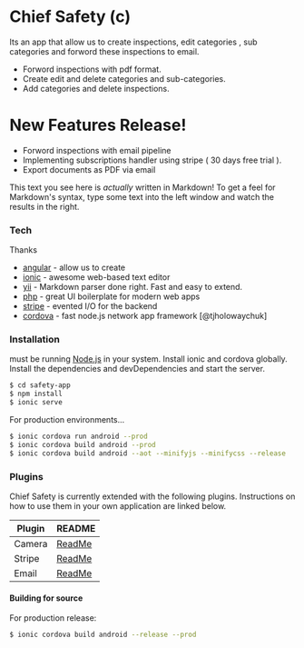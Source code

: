 # Chief Safety (c)
Its an app that allow us to create inspections, edit categories , sub categories and forword these inspections to email. 

  - Forword inspections with pdf format.
  - Create edit and delete categories and sub-categories.
  - Add categories and delete inspections.

# New Features Release!

  - Forword inspections with email pipeline
  - Implementing subscriptions handler using stripe ( 30 days free trial ).
  - Export documents as PDF via email 


This text you see here is *actually* written in Markdown! To get a feel for Markdown's syntax, type some text into the left window and watch the results in the right.

### Tech

Thanks
* [angular] - allow us to create 
* [ionic] - awesome web-based text editor
* [yii] - Markdown parser done right. Fast and easy to extend.
* [php] - great UI boilerplate for modern web apps
* [stripe] - evented I/O for the backend
* [cordova] - fast node.js network app framework [@tjholowaychuk]

### Installation

must be running [Node.js](https://nodejs.org/) in your system. Install ionic and cordova globally.
Install the dependencies and devDependencies and start the server.
```sh
$ cd safety-app
$ npm install 
$ ionic serve
```

For production environments...

```sh
$ ionic cordova run android --prod
$ ionic cordova build android --prod
$ ionic cordova build android --aot --minifyjs --minifycss --release
```

### Plugins
Chief Safety is currently extended with the following plugins. Instructions on how to use them in your own application are linked below.

| Plugin | README |
| ------ | ------ |
| Camera | [ReadMe](https://github.com/apache/cordova-plugin-camera/blob/master/README.md) |
| Stripe | [ReadMe](https://github.com/zyra/cordova-plugin-stripe/blob/master/README.md) |
| Email | [ReadMe](https://github.com/katzer/cordova-plugin-email-composer/blob/master/README.md) |


#### Building for source
For production release:
```sh
$ ionic cordova build android --release --prod
```
   [Angular]: <http://angular.io>
   [Ionic]: <http://ionicframework.com>
   [stripe]: <http://stripe.com>
   [yii]: <https://www.yiiframework.com/>
   [php]: <http://php.net/>
   [cordova]: <https://cordova.apache.org/>
  

